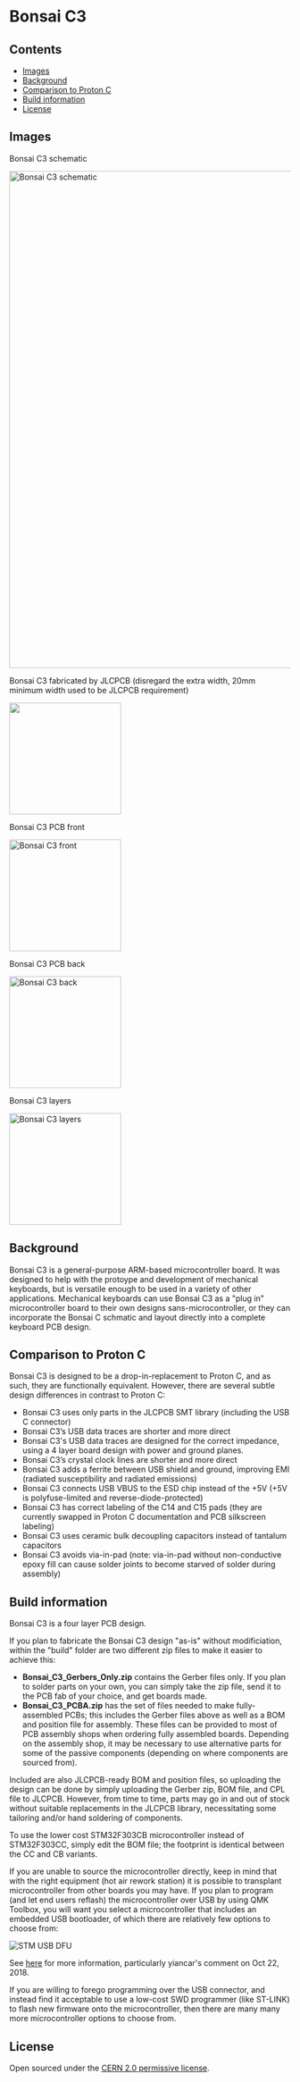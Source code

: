 # Bonsai C3

## Contents

- [Images](#images)
- [Background](#background)
- [Comparison to Proton C](#comparison-to-proton-c)
- [Build information](#build-information)
- [License](#license)


## Images

Bonsai C3 schematic

<img width="890" alt="Bonsai C3 schematic" src="https://user-images.githubusercontent.com/8145762/135368910-4f4df901-d462-4e76-adea-b27d1ca6e6b2.png">

Bonsai C3 fabricated by JLCPCB (disregard the extra width, 20mm minimum width used to be JLCPCB requirement)

<img src="https://user-images.githubusercontent.com/8145762/135368388-da9367da-9e1b-4b06-abdc-4d8d9658e27e.jpg" width="200">

Bonsai C3 PCB front

<img width="200" alt="Bonsai C3 front" src="https://user-images.githubusercontent.com/8145762/135369024-da790e28-ae78-4fbe-8ac0-6569afe9ab0f.png">

Bonsai C3 PCB back

<img width="200" alt="Bonsai C3 back" src="https://user-images.githubusercontent.com/8145762/135369010-b38d721c-63c1-428b-8b84-19bf362b463b.png">

Bonsai C3 layers

<img width="200" alt="Bonsai C3 layers" src="https://user-images.githubusercontent.com/8145762/135368969-9ea1c17f-bcb1-4e4d-aa82-202842dbb81a.png">

## Background

Bonsai C3 is a general-purpose ARM-based microcontroller board. It was designed to help with the protoype and development of mechanical keyboards, but is versatile enough to be used in a variety of other applications. Mechanical keyboards can use Bonsai C3 as a "plug in" microcontroller board to their own designs sans-microcontroller, or they can incorporate the Bonsai C schmatic and layout directly into a complete keyboard PCB design.


## Comparison to Proton C

Bonsai C3 is designed to be a drop-in-replacement to Proton C, and as such, they are functionally equivalent. However, there are several subtle design differences in contrast to Proton C:

<ul>
  <li>Bonsai C3 uses only parts in the JLCPCB SMT library (including the USB C connector)</li>
  <li>Bonsai C3’s USB data traces are shorter and more direct</li>
  <li>Bonsai C3's USB data traces are designed for the correct impedance, using a 4 layer board design with power and ground planes.</li>
  <li>Bonsai C3’s crystal clock lines are shorter and more direct</li>
  <li>Bonsai C3 adds a ferrite between USB shield and ground, improving EMI (radiated susceptibility and radiated emissions)</li>
  <li>Bonsai C3 connects USB VBUS to the ESD chip instead of the +5V (+5V is polyfuse-limited and reverse-diode-protected)</li>
  <li>Bonsai C3 has correct labeling of the C14 and C15 pads (they are currently swapped in Proton C documentation and PCB silkscreen labeling)</li>
  <li>Bonsai C3 uses ceramic bulk decoupling capacitors instead of tantalum capacitors</li>
  <li>Bonsai C3 avoids via-in-pad (note: via-in-pad without non-conductive epoxy fill can cause solder joints to become starved of solder during assembly)</li>
</ul>

## Build information

Bonsai C3 is a four layer PCB design.

If you plan to fabricate the Bonsai C3 design "as-is" without modificiation, within the "build" folder are two different zip files to make it easier to achieve this:
<ul>
<li><b>Bonsai_C3_Gerbers_Only.zip</b> contains the Gerber files only. If you plan to solder parts on your own, you can simply take the zip file, send it to the PCB fab of your choice, and get boards made.</li>

<li><b>Bonsai_C3_PCBA.zip</b> has the set of files needed to make fully-assembled PCBs; this includes the Gerber files above as well as a BOM and position file for assembly. These files can be provided to most of PCB assembly shops when ordering fully assembled boards. Depending on the assembly shop, it may be necessary to use alternative parts for some of the passive components (depending on where components are sourced from).</li>
</ul>
Included are also JLCPCB-ready BOM and position files, so uploading the design can be done by simply uploading the Gerber zip, BOM file, and CPL file to JLCPCB. However, from time to time, parts may go in and out of stock without suitable replacements in the JLCPCB library, necessitating some tailoring and/or hand soldering of components.

To use the lower cost STM32F303CB microcontroller instead of STM32F303CC, simply edit the BOM file; the footprint is identical between the CC and CB variants.

If you are unable to source the microcontroller directly, keep in mind that with the right equipment (hot air rework station) it is possible to transplant microcontroller from other boards you may have. If you plan to program (and let end users reflash) the microcontroller over USB by using QMK Toolbox, you will want you select a microcontroller that includes an embedded USB bootloader, of which there are relatively few options to choose from:

![STM USB DFU](https://user-images.githubusercontent.com/8145762/135371363-8159e879-39a4-40b6-b926-7edc3be8aaf1.png)

See [here](https://github.com/qmk/qmk_firmware/issues/4194) for more information, particularly yiancar's comment on Oct 22, 2018. 

If you are willing to forego programming over the USB connector, and instead find it acceptable to use a low-cost SWD programmer (like ST-LINK) to flash new firmware onto the microcontroller, then there are many many more microcontroller options to choose from.

## License

Open sourced under the [CERN 2.0 permissive license](LICENSE.md).
